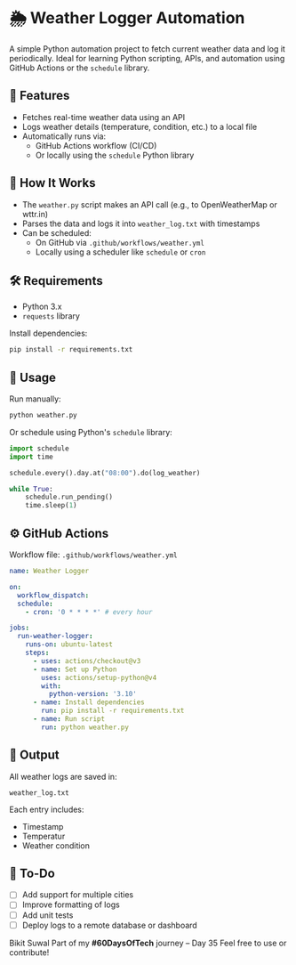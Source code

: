 # 🌦️ Weather Logger Automation

A simple Python automation project to fetch current weather data and log it periodically. Ideal for learning Python scripting, APIs, and automation using GitHub Actions or the `schedule` library.

## 📌 Features

- Fetches real-time weather data using an API
- Logs weather details (temperature, condition, etc.) to a local file
- Automatically runs via:
  - GitHub Actions workflow (CI/CD)
  - Or locally using the `schedule` Python library

## 🚀 How It Works

- The `weather.py` script makes an API call (e.g., to OpenWeatherMap or wttr.in)
- Parses the data and logs it into `weather_log.txt` with timestamps
- Can be scheduled:
  - On GitHub via `.github/workflows/weather.yml`
  - Locally using a scheduler like `schedule` or `cron`

## 🛠️ Requirements

- Python 3.x
- `requests` library

Install dependencies:

```bash
pip install -r requirements.txt
````

## 🧪 Usage

Run manually:

```bash
python weather.py
```

Or schedule using Python's `schedule` library:

```python
import schedule
import time

schedule.every().day.at("08:00").do(log_weather)

while True:
    schedule.run_pending()
    time.sleep(1)
```

## ⚙️ GitHub Actions
Workflow file: `.github/workflows/weather.yml`
```yaml
name: Weather Logger

on:
  workflow_dispatch:
  schedule:
    - cron: '0 * * * *' # every hour

jobs:
  run-weather-logger:
    runs-on: ubuntu-latest
    steps:
      - uses: actions/checkout@v3
      - name: Set up Python
        uses: actions/setup-python@v4
        with:
          python-version: '3.10'
      - name: Install dependencies
        run: pip install -r requirements.txt
      - name: Run script
        run: python weather.py
```

## 📁 Output
All weather logs are saved in:

```
weather_log.txt
```

Each entry includes:
* Timestamp
* Temperatur
* Weather condition

## 📌 To-Do
* [ ] Add support for multiple cities
* [ ] Improve formatting of logs
* [ ] Add unit tests
* [ ] Deploy logs to a remote database or dashboard

Bikit Suwal
Part of my **#60DaysOfTech** journey – Day 35
Feel free to use or contribute!





